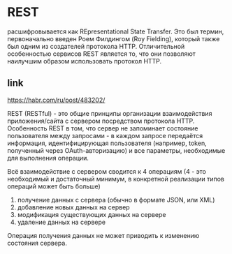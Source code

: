 # REST

расшифровывается как REpresentational State Transfer. Это был термин, первоначально введен Роем Филдингом (Roy Fielding), который также был одним из создателей протокола HTTP. Отличительной особенностью сервисов REST является то, что они позволяют наилучшим образом использовать протокол HTTP.

## link

<https://habr.com/ru/post/483202/>

REST (RESTful) - это общие принципы организации взаимодействия приложения/сайта с сервером посредством протокола HTTP. Особенность REST в том, что сервер не запоминает состояние пользователя между запросами - в каждом запросе передаётся информация, идентифицирующая пользователя (например, token, полученный через OAuth-авторизацию) и все параметры, необходимые для выполнения операции.

Всё взаимодействие с сервером сводится к 4 операциям (4 - это необходимый и достаточный минимум, в конкретной реализации типов операций может быть больше)

1. получение данных с сервера (обычно в формате JSON, или XML)
2. добавление новых данных на сервер
3. модификация существующих данных на сервере
4. удаление данных на сервере

Операция получения данных не может приводить к изменению состояния сервера.
